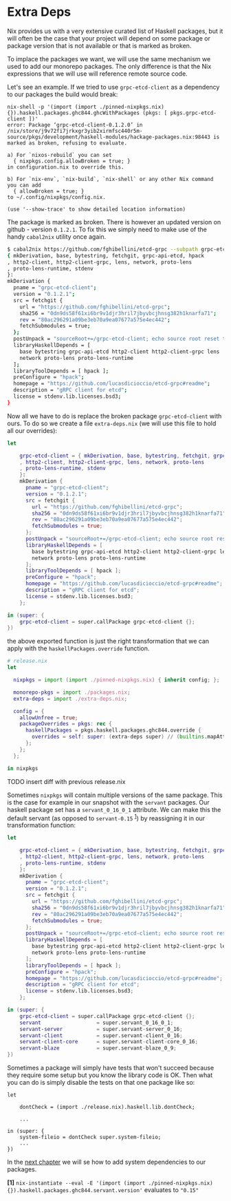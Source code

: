 
# Extra Deps

Nix provides us with a very extensive curated list of Haskell packages, but it
will often be the case that your project will depend on some package or package version that is not
available or that is marked as broken.

To implace the packages we want, we will use the same mechanism we used to add our monorepo packages.
The only difference is that the Nix expressions that we will use will reference remote source code.

Let's see an example. If we tried to use `grpc-etcd-client` as a dependency to our packages the build would break:

```
nix-shell -p '(import (import ./pinned-nixpkgs.nix) {}).haskell.packages.ghc844.ghcWithPackages (pkgs: [ pkgs.grpc-etcd-client ])'
error: Package ‘grpc-etcd-client-0.1.2.0’ in /nix/store/j9v72fi7jrkxgr3yib2xirmfsc440r5m-source/pkgs/development/haskell-modules/hackage-packages.nix:98443 is marked as broken, refusing to evaluate.

a) For `nixos-rebuild` you can set
  { nixpkgs.config.allowBroken = true; }
in configuration.nix to override this.

b) For `nix-env`, `nix-build`, `nix-shell` or any other Nix command you can add
  { allowBroken = true; }
to ~/.config/nixpkgs/config.nix.

(use '--show-trace' to show detailed location information)
```

The package is marked as broken. There is however an updated version on github - version `0.1.2.1`.
To fix this we simply need to make use of the handy `cabal2nix` utility once again.

```bash
$ cabal2nix https://github.com/fghibellini/etcd-grpc --subpath grpc-etcd-client 2>/dev/null
{ mkDerivation, base, bytestring, fetchgit, grpc-api-etcd, hpack
, http2-client, http2-client-grpc, lens, network, proto-lens
, proto-lens-runtime, stdenv
}:
mkDerivation {
  pname = "grpc-etcd-client";
  version = "0.1.2.1";
  src = fetchgit {
    url = "https://github.com/fghibellini/etcd-grpc";
    sha256 = "0dn9ds58f61xi6br9v1djr3hril7jbyvbcjhnsg382h1knarfa71";
    rev = "80ac296291a09be3eb70a9ea07677a575e4ec442";
    fetchSubmodules = true;
  };
  postUnpack = "sourceRoot+=/grpc-etcd-client; echo source root reset to $sourceRoot";
  libraryHaskellDepends = [
    base bytestring grpc-api-etcd http2-client http2-client-grpc lens
    network proto-lens proto-lens-runtime
  ];
  libraryToolDepends = [ hpack ];
  preConfigure = "hpack";
  homepage = "https://github.com/lucasdicioccio/etcd-grpc#readme";
  description = "gRPC client for etcd";
  license = stdenv.lib.licenses.bsd3;
}
```

Now all we have to do is replace the broken package `grpc-etcd-client` with ours. To do so we create a file `extra-deps.nix` (we will use this file to hold all our overrides):

```nix
let

    grpc-etcd-client = { mkDerivation, base, bytestring, fetchgit, grpc-api-etcd, hpack
	, http2-client, http2-client-grpc, lens, network, proto-lens
	, proto-lens-runtime, stdenv
	}:
	mkDerivation {
	  pname = "grpc-etcd-client";
	  version = "0.1.2.1";
	  src = fetchgit {
	    url = "https://github.com/fghibellini/etcd-grpc";
	    sha256 = "0dn9ds58f61xi6br9v1djr3hril7jbyvbcjhnsg382h1knarfa71";
	    rev = "80ac296291a09be3eb70a9ea07677a575e4ec442";
	    fetchSubmodules = true;
	  };
	  postUnpack = "sourceRoot+=/grpc-etcd-client; echo source root reset to $sourceRoot";
	  libraryHaskellDepends = [
	    base bytestring grpc-api-etcd http2-client http2-client-grpc lens
	    network proto-lens proto-lens-runtime
	  ];
	  libraryToolDepends = [ hpack ];
	  preConfigure = "hpack";
	  homepage = "https://github.com/lucasdicioccio/etcd-grpc#readme";
	  description = "gRPC client for etcd";
	  license = stdenv.lib.licenses.bsd3;
	};

in (super: {
    grpc-etcd-client = super.callPackage grpc-etcd-client {};
})
```

the above exported function is just the right transformation that we can apply with the `haskellPackages.override` function.

```nix
# release.nix
let

  nixpkgs = import (import ./pinned-nixpkgs.nix) { inherit config; };

  monorepo-pkgs = import ./packages.nix;
  extra-deps = import ./extra-deps.nix;

  config = {
    allowUnfree = true;
    packageOverrides = pkgs: rec {
      haskellPackages = pkgs.haskell.packages.ghc844.override {
        overrides = self: super: (extra-deps super) // (builtins.mapAttrs (name: value: super.callPackage value {}) monorepo-pkgs);
      };
    };
  };

in nixpkgs
```

TODO insert diff with previous release.nix

Sometimes `nixpkgs` will contain multiple versions of the same package. This is the case for example in our snapshot with the `servant` packages.
Our haskell package set has a `servant_0_16_0_1` attribute. We can make this the default servant (as opposed to `servant-0.15` <sup>[1](#footnote-1)</sup>) by reassigning it in our transformation function:

```nix
let

    grpc-etcd-client = { mkDerivation, base, bytestring, fetchgit, grpc-api-etcd, hpack
	, http2-client, http2-client-grpc, lens, network, proto-lens
	, proto-lens-runtime, stdenv
	}:
	mkDerivation {
	  pname = "grpc-etcd-client";
	  version = "0.1.2.1";
	  src = fetchgit {
	    url = "https://github.com/fghibellini/etcd-grpc";
	    sha256 = "0dn9ds58f61xi6br9v1djr3hril7jbyvbcjhnsg382h1knarfa71";
	    rev = "80ac296291a09be3eb70a9ea07677a575e4ec442";
	    fetchSubmodules = true;
	  };
	  postUnpack = "sourceRoot+=/grpc-etcd-client; echo source root reset to $sourceRoot";
	  libraryHaskellDepends = [
	    base bytestring grpc-api-etcd http2-client http2-client-grpc lens
	    network proto-lens proto-lens-runtime
	  ];
	  libraryToolDepends = [ hpack ];
	  preConfigure = "hpack";
	  homepage = "https://github.com/lucasdicioccio/etcd-grpc#readme";
	  description = "gRPC client for etcd";
	  license = stdenv.lib.licenses.bsd3;
	};

in (super: {
    grpc-etcd-client = super.callPackage grpc-etcd-client {};
    servant                  = super.servant_0_16_0_1;
    servant-server           = super.servant-server_0_16;
    servant-client           = super.servant-client_0_16;
    servant-client-core      = super.servant-client-core_0_16;
    servant-blaze            = super.servant-blaze_0_9;
})
```

Sometimes a package will simply have tests that won't succeed because they require some setup
but you know the library code is OK. Then what you can do is simply disable the tests on that one package like so:

```
let

    dontCheck = (import ./release.nix).haskell.lib.dontCheck;

    ...

in (super: {
    system-fileio = dontCheck super.system-fileio;
    ...
})
```

In the [next chapter](../system-deps) we will se how to add system dependencies to our packages.

<a id="footnote-1"><b>[1]</b></a> `nix-instantiate --eval -E '(import (import ./pinned-nixpkgs.nix) {}).haskell.packages.ghc844.servant.version'` evaluates to `"0.15"`
